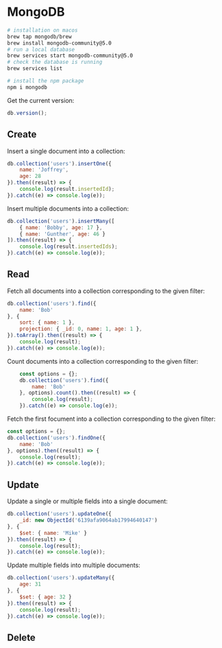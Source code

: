 # MongoDB

```sh
# installation on macos
brew tap mongodb/brew
brew install mongodb-community@5.0
# run a local database
brew services start mongodb-community@5.0
# check the database is running
brew services list

# install the npm package
npm i mongodb
```

Get the current version:
```js
db.version();
```

## Create

Insert a single document into a collection:
```js
db.collection('users').insertOne({
    name: 'Joffrey',
    age: 28
}).then((result) => {
    console.log(result.insertedId);
}).catch((e) => console.log(e));
```

Insert multiple documents into a collection:
```js
db.collection('users').insertMany([
    { name: 'Bobby', age: 17 },
    { name: 'Gunther', age: 46 }
]).then((result) => {
    console.log(result.insertedIds);
}).catch((e) => console.log(e));
```

## Read

Fetch all documents into a collection corresponding to the given filter:
```js
db.collection('users').find({
    name: 'Bob'
}, {
    sort: { name: 1 },
    projection: { _id: 0, name: 1, age: 1 },
}).toArray().then((result) => {
    console.log(result);
}).catch((e) => console.log(e));
```

Count documents into a collection corresponding to the given filter:
```js
    const options = {};
    db.collection('users').find({
        name: 'Bob'
    }, options).count().then((result) => {
        console.log(result);
    }).catch((e) => console.log(e));
```

Fetch the first focument into a collection corresponding to the given filter:
```js
const options = {};
db.collection('users').findOne({
    name: 'Bob'
}, options).then((result) => {
    console.log(result);
}).catch((e) => console.log(e));
```

## Update

Update a single or multiple fields into a single document:
```js
db.collection('users').updateOne({
    _id: new ObjectId('6139afa9064ab17994640147')
}, {
    $set: { name: 'Mike' }
}).then((result) => {
    console.log(result);
}).catch((e) => console.log(e));
```

Update multiple fields into multiple documents:
```js
db.collection('users').updateMany({
    age: 31
}, {
    $set: { age: 32 }
}).then((result) => {
    console.log(result);
}).catch((e) => console.log(e));
```

## Delete
